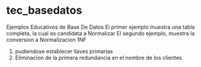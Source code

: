 # tec_basedatos
Ejemplos Educativos de Base De Datos 
El primer ejemplo muestra una tabla completa, la cual es candidata a Normalizar
El segundo ejemplo, muestra la conversion a Normalizacion 1NF
  1. pudiendose establecer llaves primarias
  2. Eliminacion de la primera redundancia en el nombre de los clientes
